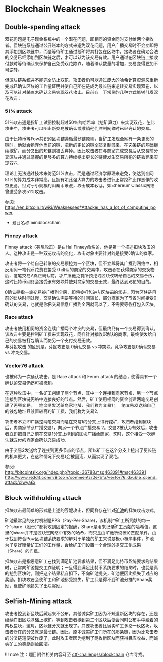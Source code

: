 # Blockchain Weaknesses

## Double-spending attack

双花问题是电子现金系统中的一个潜在问题，即相同的资金同时支付给两个接收者。区块链系统通过公开账本的方式来避免双花问题，用户广播交易时不会立即将其添加到区块链中，而是等待矿工通过挖矿将其打包在区块中，接收者在确定合法的交易已经添加到区块链之后，才可以认为该交易有效。用户通过在区块链上接收付款时等待确认来保护自己免受双花欺诈，随着确认数量的增加，交易变得更加不可逆转。

但区块链系统并不能完全防止双花，攻击者仍可以通过庞大的哈希计算资源来重新完成已确认区块的工作量证明并使自己所在链成为最长链来逆转交易实现双花，以及可以针对某些未确认交易实现双花攻击。目前有一下常见的几种方式能够引发双花攻击：

### 51% attack

51％攻击通是指矿工试图控制超过50％的哈希率（挖矿算力）来实现双花，在此攻击中，攻击者可以阻止新交易被确认或撤销他们控制网络时已经确认的交易。

由于比特币等Pow共识的区块链遵循最长链原则，当矿工发现全网有一条更长的链时，他就会抛弃他当前的链，把新的更长的链全部复制回来，在这条链的基础继续挖矿，而分叉出的短链则被丢弃掉。因此攻击者在与商家完成交易后从交易前分叉区块并通过掌握的足够多的算力持续挖出更长的链使发生交易所在的链丢弃来实现双花。

理论上无法通过技术来防范51%攻击，而是通过经济学原理来避免，使达到全网51%的算力成本非常高，且拥有如此强大算力的攻击者进行正常挖矿比作恶作的收益更高。但对于小规模的山寨币来说，攻击成本较低，如Ethereum Classic网络曾遭受多次51%攻击。

参阅: https://en.bitcoin.it/wiki/Weaknesses#Attacker_has_a_lot_of_computing_power

- 题目名称 miniblockchain

### Finney attack

Finney attack（芬尼攻击）是由Hal Finney命名的，他是第一个描述扣块攻击的人。这种攻击是一种双花攻击的变化，攻击对象主要针对的是接受0确认的商家。

攻击者将一个给自己转账的交易预挖为一个区块，但不立即将其广播到网络中，相反用同一笔代币花费在接受 0 确认的商家的交易中，攻击者在获得商家的交换物后、这笔交易A真正确认前，才广播他之前所预挖的区块使转给自己的交易合法，这时比特币网络会接受该有效块并使对商家的交易无效，最终达到双花的目的。

0确认是指一笔交易被广播到全网，即将被打包进入区块前的状态。因为区块链目前的出块时间过慢，交易确认需要等待的时间较长，部分商家为了节省时间接受0确认的交易，也就是你把交易信息广播到全网就可以了，不需要等待打包入区块。

### Race attack

攻击者使用相同的资金连续广播两个冲突的交易，但最终只有一个交易得到确认。该攻击主要是控制矿工费来实现双花，同样针对接收0确认的商家，最终使发给自己的交易被打包确认而使另一个支付交易无效。  
与芬妮攻击 的区别是，芬妮攻击是 0确认交易 vs 冲突块，竞争攻击是0确认交易 vs 冲突交易。

### Vector76 attack

也被称为一次确认攻击，是 Race attack 和 Fenny attack 的结合，使得具有一个确认的交易仍然可被撤销。

在这种攻击中，一名矿工创建了两个节点，其中一个连接到商家节点，另一个节点连接到区块链网络中连接良好的节点。然后，矿工使用相同的资金创建两笔交易创建了两项交易，一笔交易发送给商家地址，我们称为交易1；一笔交易发送给自己的钱包地址且设置较高的矿工费，我们称为交易2。

攻击者不立即广播这两笔交易而是在交易1的分支上进行挖矿，攻击者挖到区块后，向商家节点广播交易1，向另一个节点广播交易 2。交易2被认为有效后，攻击者立即把自己之前在交易1分支上挖到的区块广播给商家，这时，这个接受一次确认就支付的商家会确认交易成功。

由于交易2发送给了连接到更多节点的节点，所以矿工在这个分支上挖出了更长链的机率更大，在这种情况下交易1会被回滚，从而实现了双花。

参阅:  
http://bitcointalk.org/index.php?topic=36788.msg463391#msg463391
http://www.reddit.com/r/Bitcoin/comments/2e7bfa/vector76_double_spend_attack/cjwya6x

## Block withholding attack

扣块攻击最简单的形式是上述的芬妮攻击，但同样存在针对[矿池](https://academy.binance.com/zh/articles/mining-pools-explained)的扣块攻击方式。

矿池最常见的支付机制是PPS（Pay-Per-Share)，该机制中矿工所贡献的每一个“share（股份）”都将收到固定的报酬，Share是用来记录矿工贡献的哈希值，这里的share并不是区块链网络中有效的哈希，而只是由矿池所设置的匹配条件。由于找到符合Pow区块链系统要求的解对于单独的矿工来说是极小概率事件，矿池为了更好衡量矿工们的工作量，会给矿工们设置一个合理的提交工作成果（Share）的门槛。

扣块攻击是指恶意矿工在找到满足矿池要求结果，但不满足比特币系统要求的结果时，正常向矿池提交工作证明；一旦得到满足比特币系统要求的结果时，也就是真的挖到区块时，则把这个结果私自扣下，不向矿池提交，矿池便因此损失了对应的奖励。扣块攻击会使矿工和矿池都受损失，矿工只是得不到矿池分摊的Share奖励，但使矿池损失了出块奖励。

## Selfish-Mining attack

攻击者挖到新区块后藏起来不公布，其他诚实矿工因为不知道新区块的存在，还是继续在旧区块基础上挖矿。等到攻击者挖到第二个区块后便会同时公布手中藏着的两枚区块，这时，区块链分叉就出现了。只要攻击者比诚实矿工多挖一枚区块，攻击者所在的分叉就是最长链。因此，原本诚实矿工们所在的那条链，因为比攻击者的分叉链短便被作废了，此时攻击者因为挖到了两枚新区块而获得相应收益，而诚实矿工的奖励则被回滚。

!!! note
    注：题目附件相关内容可至 [ctf-challenges/blockchain](https://github.com/ctf-wiki/ctf-challenges/tree/master/blockchain) 仓库寻找。
